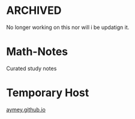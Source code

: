# ARCHIVED
No longer working on this nor will i be updatign it.

# Math-Notes
Curated study notes

# Temporary Host
[aymey.github.io](https://aymey.github.io/Math-Notes/output/Math-Notes.pdf)
